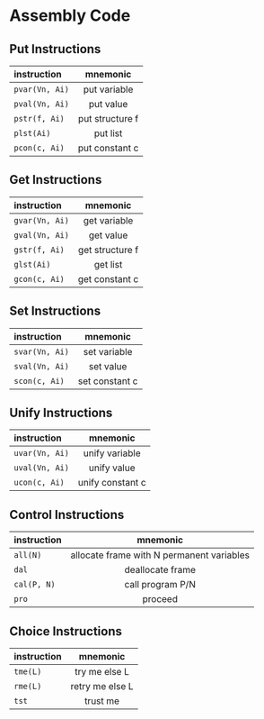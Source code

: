 # Assembly Code

## Put Instructions

| instruction    | mnemonic        |
| :------------- | :-------------: |
| `pvar(Vn, Ai)` | put variable    |
| `pval(Vn, Ai)` | put value       |
| `pstr(f, Ai)`  | put structure f |
| `plst(Ai)`     | put list        |
| `pcon(c, Ai)`  | put constant c  |

## Get Instructions

| instruction    | mnemonic        |
| :------------- | :-------------: |
| `gvar(Vn, Ai)` | get variable    |
| `gval(Vn, Ai)` | get value       |
| `gstr(f, Ai)`  | get structure f |
| `glst(Ai)`     | get list        |
| `gcon(c, Ai)`  | get constant c  |

## Set Instructions

| instruction    | mnemonic       |
| :------------- | :------------: |
| `svar(Vn, Ai)` | set variable   |
| `sval(Vn, Ai)` | set value      |
| `scon(c, Ai)`  | set constant c |

## Unify Instructions

| instruction    | mnemonic         |
| :------------- | :--------------: |
| `uvar(Vn, Ai)` | unify variable   |
| `uval(Vn, Ai)` | unify value      |
| `ucon(c, Ai)`  | unify constant c |

## Control Instructions

| instruction   | mnemonic                                  |
| :------------ | :---------------------------------------: |
| `all(N)`      | allocate frame with N permanent variables |
| `dal`         | deallocate frame                          |
| `cal(P, N)`   | call program P/N                          |
| `pro`         | proceed                                   |

## Choice Instructions

| instruction   | mnemonic        |
| :------------ | :-------------: |
| `tme(L)`      | try me else L   |
| `rme(L)`      | retry me else L |
| `tst`         | trust me        |